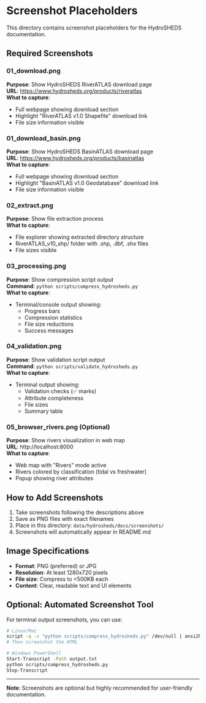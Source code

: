 # Screenshot Placeholders

This directory contains screenshot placeholders for the HydroSHEDS documentation.

## Required Screenshots

### 01_download.png
**Purpose**: Show HydroSHEDS RiverATLAS download page  
**URL**: https://www.hydrosheds.org/products/riveratlas  
**What to capture**:
- Full webpage showing download section
- Highlight "RiverATLAS v1.0 Shapefile" download link
- File size information visible

### 01_download_basin.png
**Purpose**: Show HydroSHEDS BasinATLAS download page  
**URL**: https://www.hydrosheds.org/products/basinatlas  
**What to capture**:
- Full webpage showing download section
- Highlight "BasinATLAS v1.0 Geodatabase" download link
- File size information visible

### 02_extract.png
**Purpose**: Show file extraction process  
**What to capture**:
- File explorer showing extracted directory structure
- RiverATLAS_v10_shp/ folder with .shp, .dbf, .shx files
- File sizes visible

### 03_processing.png
**Purpose**: Show compression script output  
**Command**: `python scripts/compress_hydrosheds.py`  
**What to capture**:
- Terminal/console output showing:
  - Progress bars
  - Compression statistics
  - File size reductions
  - Success messages

### 04_validation.png
**Purpose**: Show validation script output  
**Command**: `python scripts/validate_hydrosheds.py`  
**What to capture**:
- Terminal output showing:
  - Validation checks (✅ marks)
  - Attribute completeness
  - File sizes
  - Summary table

### 05_browser_rivers.png (Optional)
**Purpose**: Show rivers visualization in web map  
**URL**: http://localhost:8000  
**What to capture**:
- Web map with "Rivers" mode active
- Rivers colored by classification (tidal vs freshwater)
- Popup showing river attributes

## How to Add Screenshots

1. Take screenshots following the descriptions above
2. Save as PNG files with exact filenames
3. Place in this directory: `data/hydrosheds/docs/screenshots/`
4. Screenshots will automatically appear in README.md

## Image Specifications

- **Format**: PNG (preferred) or JPG
- **Resolution**: At least 1280x720 pixels
- **File size**: Compress to <500KB each
- **Content**: Clear, readable text and UI elements

## Optional: Automated Screenshot Tool

For terminal output screenshots, you can use:
```bash
# Linux/Mac
script -q -c "python scripts/compress_hydrosheds.py" /dev/null | ansi2html > output.html
# Then screenshot the HTML

# Windows PowerShell
Start-Transcript -Path output.txt
python scripts/compress_hydrosheds.py
Stop-Transcript
```

---

**Note**: Screenshots are optional but highly recommended for user-friendly documentation.
